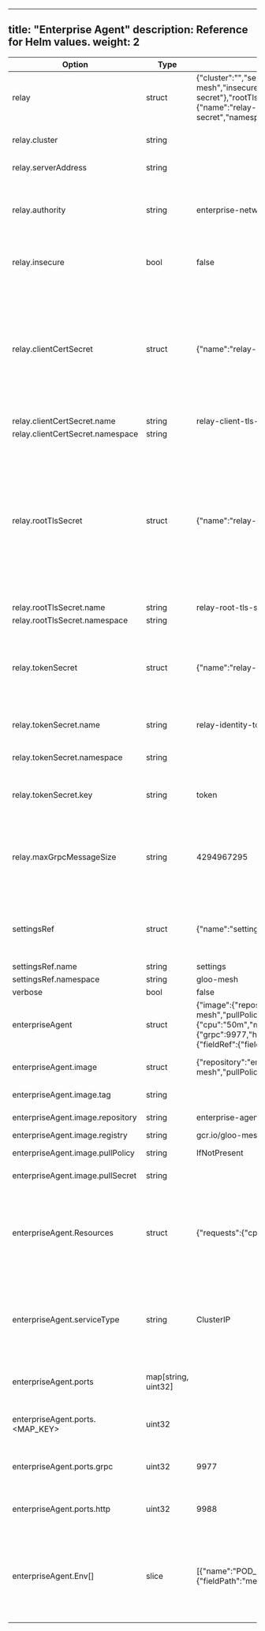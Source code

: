 
---
title: "Enterprise Agent"
description: Reference for Helm values.
weight: 2
---

|Option|Type|Default Value|Description|
|------|----|-----------|-------------|
|relay|struct|{"cluster":"","serverAddress":"","authority":"enterprise-networking.gloo-mesh","insecure":false,"clientCertSecret":{"name":"relay-client-tls-secret"},"rootTlsSecret":{"name":"relay-root-tls-secret"},"tokenSecret":{"name":"relay-identity-token-secret","namespace":"","key":"token"},"maxGrpcMessageSize":"4294967295"}|options for connecting relay|
|relay.cluster|string| |cluster identifier for the relay agent|
|relay.serverAddress|string| |address of the relay server|
|relay.authority|string|enterprise-networking.gloo-mesh|set the authority/host header to this value when dialing the Relay gRPC Server|
|relay.insecure|bool|false|communicate with relay server over plain HTTP|
|relay.clientCertSecret|struct|{"name":"relay-client-tls-secret"}|Reference to a Secret containing the Client TLS Certificates used to identify the Relay Agent to the Server. If the secret does not exist, a Token and Root cert secret are required.|
|relay.clientCertSecret.name|string|relay-client-tls-secret||
|relay.clientCertSecret.namespace|string| ||
|relay.rootTlsSecret|struct|{"name":"relay-root-tls-secret"}|Reference to a Secret containing a Root TLS Certificates used to verify the Relay Server Certificate. The secret can also optionally specify a 'tls.key' which will be used to generate the Agent Client Certificate.|
|relay.rootTlsSecret.name|string|relay-root-tls-secret||
|relay.rootTlsSecret.namespace|string| ||
|relay.tokenSecret|struct|{"name":"relay-identity-token-secret","namespace":"","key":"token"}|Reference to a Secret containing a shared Token for authenticating to the Relay Server|
|relay.tokenSecret.name|string|relay-identity-token-secret|Name of the Kubernetes Secret|
|relay.tokenSecret.namespace|string| |Namespace of the Kubernetes Secret|
|relay.tokenSecret.key|string|token|Key value of the data within the Kubernetes Secret|
|relay.maxGrpcMessageSize|string|4294967295|Specify to set a custom maximum message size for grpc messages sent to the Relay server|
|settingsRef|struct|{"name":"settings","namespace":"gloo-mesh"}|ref to the settings object that will be received from the networking server.|
|settingsRef.name|string|settings||
|settingsRef.namespace|string|gloo-mesh||
|verbose|bool|false||
|enterpriseAgent|struct|{"image":{"repository":"enterprise-agent","registry":"gcr.io/gloo-mesh","pullPolicy":"IfNotPresent"},"resources":{"requests":{"cpu":"50m","memory":"128Mi"}},"serviceType":"ClusterIP","ports":{"grpc":9977,"http":9988},"env":[{"name":"POD_NAMESPACE","valueFrom":{"fieldRef":{"fieldPath":"metadata.namespace"}}}]}|Configuration for the enterpriseAgent deployment.|
|enterpriseAgent.image|struct|{"repository":"enterprise-agent","registry":"gcr.io/gloo-mesh","pullPolicy":"IfNotPresent"}|Specify the deployment image.|
|enterpriseAgent.image.tag|string| |Tag for the container.|
|enterpriseAgent.image.repository|string|enterprise-agent|Image name (repository).|
|enterpriseAgent.image.registry|string|gcr.io/gloo-mesh|Image registry.|
|enterpriseAgent.image.pullPolicy|string|IfNotPresent|Image pull policy.|
|enterpriseAgent.image.pullSecret|string| |Image pull policy. |
|enterpriseAgent.Resources|struct|{"requests":{"cpu":"50m","memory":"128Mi"}}|Specify deployment resource requirements. See the [Kubernetes documentation](https://kubernetes.io/docs/reference/generated/kubernetes-api/v1.20/#resourcerequirements-v1-core) for specification details.|
|enterpriseAgent.serviceType|string|ClusterIP|Specify the service type. Can be either "ClusterIP", "NodePort", "LoadBalancer", or "ExternalName".|
|enterpriseAgent.ports|map[string, uint32]| |Specify service ports as a map from port name to port number.|
|enterpriseAgent.ports.<MAP_KEY>|uint32| |Specify service ports as a map from port name to port number.|
|enterpriseAgent.ports.grpc|uint32|9977|Specify service ports as a map from port name to port number.|
|enterpriseAgent.ports.http|uint32|9988|Specify service ports as a map from port name to port number.|
|enterpriseAgent.Env[]|slice|[{"name":"POD_NAMESPACE","valueFrom":{"fieldRef":{"fieldPath":"metadata.namespace"}}}]|Specify environment variables for the deployment. See the [Kubernetes documentation](https://kubernetes.io/docs/reference/generated/kubernetes-api/v1.20/#envvarsource-v1-core) for specification details.|
